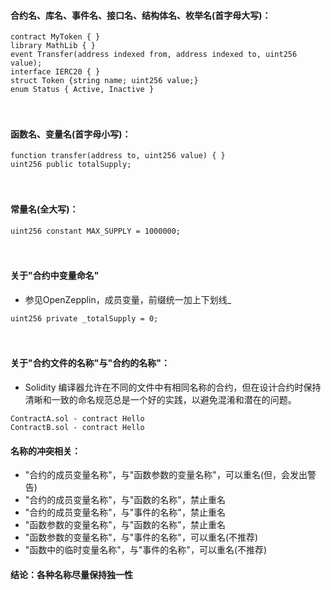 
#### 合约名、库名、事件名、接口名、结构体名、枚举名(首字母大写)：
```
contract MyToken { }
library MathLib { }
event Transfer(address indexed from, address indexed to, uint256 value);
interface IERC20 { }
struct Token {string name; uint256 value;}
enum Status { Active, Inactive }
```

　

#### 函数名、变量名(首字母小写)：
```
function transfer(address to, uint256 value) { }
uint256 public totalSupply;
```

　

#### 常量名(全大写)：
```
uint256 constant MAX_SUPPLY = 1000000;
```

　

#### 关于"合约中变量命名"
- 参见OpenZepplin，成员变量，前缀统一加上下划线_
```
uint256 private _totalSupply = 0;
```

　

#### 关于"合约文件的名称"与"合约的名称"：
- Solidity 编译器允许在不同的文件中有相同名称的合约，但在设计合约时保持清晰和一致的命名规范总是一个好的实践，以避免混淆和潜在的问题。
```
ContractA.sol - contract Hello
ContractB.sol - contract Hello
```

#### 名称的冲突相关：
- "合约的成员变量名称"，与"函数参数的变量名称"，可以重名(但，会发出警告)
- "合约的成员变量名称"，与"函数的名称"，禁止重名
- "合约的成员变量名称"，与"事件的名称"，禁止重名
- "函数参数的变量名称"，与"函数的名称"，禁止重名
- "函数参数的变量名称"，与"事件的名称"，可以重名(不推荐)
- "函数中的临时变量名称"，与"事件的名称"，可以重名(不推荐)
#### 结论：各种名称尽量保持独一性